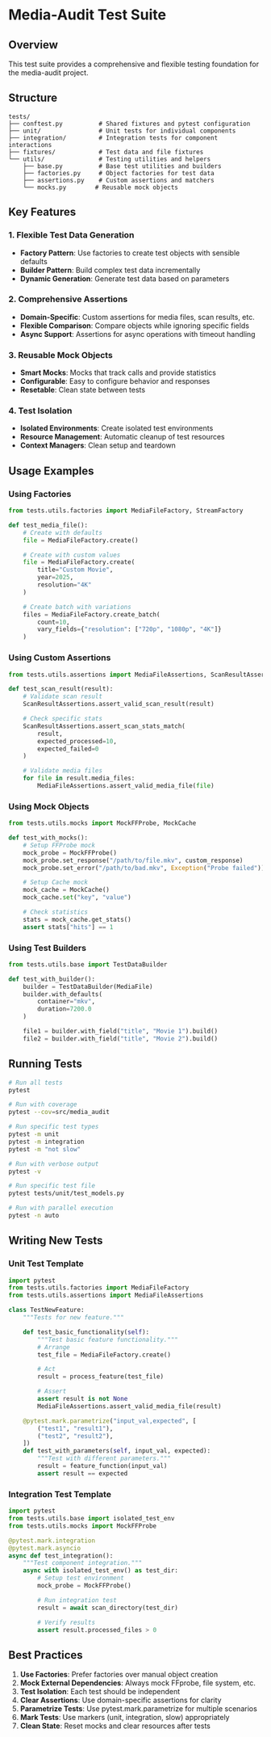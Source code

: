 # Media-Audit Test Suite

## Overview

This test suite provides a comprehensive and flexible testing foundation for the media-audit project.

## Structure

```text
tests/
├── conftest.py          # Shared fixtures and pytest configuration
├── unit/                # Unit tests for individual components
├── integration/         # Integration tests for component interactions
├── fixtures/            # Test data and file fixtures
└── utils/               # Testing utilities and helpers
    ├── base.py          # Base test utilities and builders
    ├── factories.py     # Object factories for test data
    ├── assertions.py    # Custom assertions and matchers
    └── mocks.py        # Reusable mock objects
```

## Key Features

### 1. Flexible Test Data Generation

- **Factory Pattern**: Use factories to create test objects with sensible defaults
- **Builder Pattern**: Build complex test data incrementally
- **Dynamic Generation**: Generate test data based on parameters

### 2. Comprehensive Assertions

- **Domain-Specific**: Custom assertions for media files, scan results, etc.
- **Flexible Comparison**: Compare objects while ignoring specific fields
- **Async Support**: Assertions for async operations with timeout handling

### 3. Reusable Mock Objects

- **Smart Mocks**: Mocks that track calls and provide statistics
- **Configurable**: Easy to configure behavior and responses
- **Resetable**: Clean state between tests

### 4. Test Isolation

- **Isolated Environments**: Create isolated test environments
- **Resource Management**: Automatic cleanup of test resources
- **Context Managers**: Clean setup and teardown

## Usage Examples

### Using Factories

```python
from tests.utils.factories import MediaFileFactory, StreamFactory

def test_media_file():
    # Create with defaults
    file = MediaFileFactory.create()

    # Create with custom values
    file = MediaFileFactory.create(
        title="Custom Movie",
        year=2025,
        resolution="4K"
    )

    # Create batch with variations
    files = MediaFileFactory.create_batch(
        count=10,
        vary_fields={"resolution": ["720p", "1080p", "4K"]}
    )
```

### Using Custom Assertions

```python
from tests.utils.assertions import MediaFileAssertions, ScanResultAssertions

def test_scan_result(result):
    # Validate scan result
    ScanResultAssertions.assert_valid_scan_result(result)

    # Check specific stats
    ScanResultAssertions.assert_scan_stats_match(
        result,
        expected_processed=10,
        expected_failed=0
    )

    # Validate media files
    for file in result.media_files:
        MediaFileAssertions.assert_valid_media_file(file)
```

### Using Mock Objects

```python
from tests.utils.mocks import MockFFProbe, MockCache

def test_with_mocks():
    # Setup FFProbe mock
    mock_probe = MockFFProbe()
    mock_probe.set_response("/path/to/file.mkv", custom_response)
    mock_probe.set_error("/path/to/bad.mkv", Exception("Probe failed"))

    # Setup Cache mock
    mock_cache = MockCache()
    mock_cache.set("key", "value")

    # Check statistics
    stats = mock_cache.get_stats()
    assert stats["hits"] == 1
```

### Using Test Builders

```python
from tests.utils.base import TestDataBuilder

def test_with_builder():
    builder = TestDataBuilder(MediaFile)
    builder.with_defaults(
        container="mkv",
        duration=7200.0
    )

    file1 = builder.with_field("title", "Movie 1").build()
    file2 = builder.with_field("title", "Movie 2").build()
```

## Running Tests

```bash
# Run all tests
pytest

# Run with coverage
pytest --cov=src/media_audit

# Run specific test types
pytest -m unit
pytest -m integration
pytest -m "not slow"

# Run with verbose output
pytest -v

# Run specific test file
pytest tests/unit/test_models.py

# Run with parallel execution
pytest -n auto
```

## Writing New Tests

### Unit Test Template

```python
import pytest
from tests.utils.factories import MediaFileFactory
from tests.utils.assertions import MediaFileAssertions

class TestNewFeature:
    """Tests for new feature."""

    def test_basic_functionality(self):
        """Test basic feature functionality."""
        # Arrange
        test_file = MediaFileFactory.create()

        # Act
        result = process_feature(test_file)

        # Assert
        assert result is not None
        MediaFileAssertions.assert_valid_media_file(result)

    @pytest.mark.parametrize("input_val,expected", [
        ("test1", "result1"),
        ("test2", "result2"),
    ])
    def test_with_parameters(self, input_val, expected):
        """Test with different parameters."""
        result = feature_function(input_val)
        assert result == expected
```

### Integration Test Template

```python
import pytest
from tests.utils.base import isolated_test_env
from tests.utils.mocks import MockFFProbe

@pytest.mark.integration
@pytest.mark.asyncio
async def test_integration():
    """Test component integration."""
    async with isolated_test_env() as test_dir:
        # Setup test environment
        mock_probe = MockFFProbe()

        # Run integration test
        result = await scan_directory(test_dir)

        # Verify results
        assert result.processed_files > 0
```

## Best Practices

1. **Use Factories**: Prefer factories over manual object creation
2. **Mock External Dependencies**: Always mock FFprobe, file system, etc.
3. **Test Isolation**: Each test should be independent
4. **Clear Assertions**: Use domain-specific assertions for clarity
5. **Parametrize Tests**: Use pytest.mark.parametrize for multiple scenarios
6. **Mark Tests**: Use markers (unit, integration, slow) appropriately
7. **Clean State**: Reset mocks and clear resources after tests
